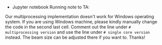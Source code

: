 * Jupyter notebook Running note to TA: 

Our multiprocessing implementation doesn't work for Windows operating system. If you are using Windows machine, please kindly manually change the code in the second last cell. Comment out the line under `# multiprocessing version` and use the line under `# single core version` instead. The beam size can be adjusted there if you want to. Thanks!